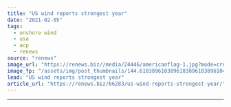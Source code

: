 ```yaml
---
title: "US wind reports strongest year"
date: "2021-02-05"
tags: 
  - onshore wind
  - usa
  - acp
  - renews
source: "renews"
image_url: "https://renews.biz//media/24446/americanflag-1.jpg?mode=crop&width=770&heightratio=0.6103896103896103896103896104&slimmage=true"
image_fp: "/assets/img/post_thumbnails/144.6103896103896103896103896104&slimmage=true"
lead: "US wind reports strongest year"
article_url: "https://renews.biz/66283/us-wind-reports-strongest-year/"
---
```


---
